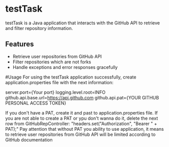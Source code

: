 # testTask
testTask is a Java application that interacts with the GitHub API to retrieve and filter repository information.

## Features

- Retrieve user repositories from GitHub API
- Filter repositories which are not forks
- Handle exceptions and error responses gracefully

#Usage
For using the testTask application successfully, create application.properties file with the next information:

server.port={Your port}
logging.level.root=INFO
github.api.base.url=https://api.github.com
github.api.pat={YOUR GITHUB PERSONAL ACCESS TOKEN}

If you don't have a PAT, create it and past to application.properties file.
If you are not able to create a PAT or ypu don't wanna do it, delete the next row from GitHubRepController: "headers.set("Authorization", "Bearer " + PAT);"
Pay attention that without PAT you ability to use application, it means to retrieve user repositories from GitHub API will be limited according to GitHub documentation
